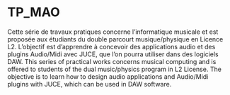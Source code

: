 # TP_MAO
Cette série de travaux pratiques concerne l’informatique musicale et est proposée aux étudiants du double parcourt musique/physique en Licence L2. L’objectif est d’apprendre à concevoir des applications audio et des plugins Audio/Midi avec JUCE, que l’on pourra utiliser dans des logiciels DAW.
This series of practical works concerns musical computing and is offered to students of the dual music/physics program in L2 License. The objective is to learn how to design audio applications and Audio/Midi plugins with JUCE, which can be used in DAW software.
